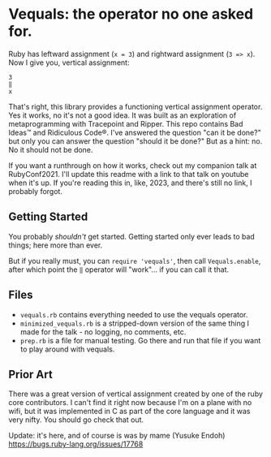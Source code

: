 # Vequals: the operator no one asked for.

Ruby has leftward assignment (`x = 3`) and rightward assignment (`3 => x`). Now I give you, vertical assignment:

```
3
‖
x
```

That's right, this library provides a functioning vertical assignment operator. Yes it works, no it's not a good idea. It was built as an exploration of metaprogramming with Tracepoint and Ripper. This repo contains Bad Ideas™ and Ridiculous Code®. I've answered the question "can it be done?" but only you can answer the question "should it be done?" But as a hint: no. No it should not be done.

If you want a runthrough on how it works, check out my companion talk at RubyConf2021. I'll update this readme with a link to that talk on youtube when it's up. If you're reading this in, like, 2023, and there's still no link, I probably forgot.

## Getting Started

You probably _shouldn't_ get started. Getting started only ever leads to bad things; here more than ever.

But if you really must, you can `require 'vequals'`, then call `Vequals.enable`, after which point the `‖` operator will "work"... if you can call it that.

## Files

- `vequals.rb` contains everything needed to use the vequals operator.
- `minimized_vequals.rb` is a stripped-down version of the same thing I made for the talk - no logging, no comments, etc.
- `prep.rb` is a file for manual testing. Go there and run that file if you want to play around with vequals.

## Prior Art

There was a great version of vertical assignment created by one of the ruby core contributors. I can't find it right now because I'm on a plane with no wifi, but it was implemented in C as part of the core language and it was very nifty. You should go check that out.

Update: it's here, and of course is was by mame (Yusuke Endoh) https://bugs.ruby-lang.org/issues/17768
